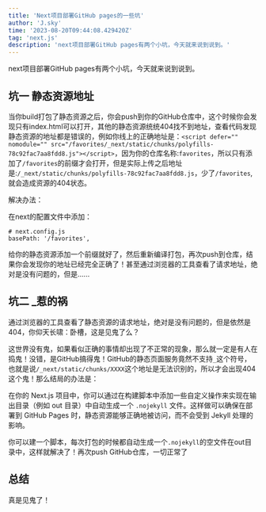 ```yaml
---
title: 'Next项目部署GitHub pages的一些坑'
author: 'J.sky'
time: '2023-08-20T09:44:08.429420Z'
tag: 'next.js'
description: 'next项目部署GitHub pages有两个小坑，今天就来说到说到。'
---
```

next项目部署GitHub pages有两个小坑，今天就来说到说到。

## 坑一 静态资源地址

当你build打包了静态资源之后，你会push到你的GitHub仓库中，这个时候你会发现只有index.html可以打开，其他的静态资源统统404找不到地址，查看代码发现静态资源的地址都是错误的，例如你线上的正确地址是：`<script defer="" nomodule="" src="/favorites/_next/static/chunks/polyfills-78c92fac7aa8fdd8.js"></script>`，因为你的仓库名称:`favorites`，所以只有添加了`/favorites`的前缀才会打开，但是实际上传之后地址是:`/_next/static/chunks/polyfills-78c92fac7aa8fdd8.js`，少了`/favorites`,就会造成资源的404状态。

解决办法：

在next的配置文件中添加：

    # next.config.js
    basePath: '/favorites',

给你的静态资源添加一个前缀就好了，然后重新编译打包，再次push到仓库，结果你会发现你的地址已经完全正确了！甚至通过浏览器的工具查看了请求地址，绝对是没有问题的，但是......

## 坑二 _惹的祸

通过浏览器的工具查看了静态资源的请求地址，绝对是没有问题的，但是依然是404，你仰天长啸：卧槽，这是见鬼了么？

这世界没有鬼，如果看似正确的事情却出现了不正常的现象，那么就一定是有人在捣鬼！没错，是GitHub搞得鬼！GitHub的静态页面服务竟然不支持`_`这个符号，也就是说`/_next/static/chunks/XXXX`这个地址是无法识别的，所以才会出现404这个鬼！那么结局的办法是：

在你的 Next.js 项目中，你可以通过在构建脚本中添加一些自定义操作来实现在输出目录（例如 out 目录）中自动生成一个 `.nojekyll` 文件。这样做可以确保在部署到 GitHub Pages 时，静态资源能够正确地被访问，而不会受到 Jekyll 处理的影响。

你可以建一个脚本，每次打包的时候都自动生成一个`.nojekyll`的空文件在out目录中，这样就解决了！再次push GitHub仓库，一切正常了

##  总结

真是见鬼了！